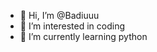 - 👋 Hi, I’m @Badiuuu
- 👀 I’m interested in coding
- 🌱 I’m currently learning python
<!---
Badiuuu/Badiuuu is a ✨ special ✨ repository because its `README.md` (this file) appears on your GitHub profile.
You can click the Preview link to take a look at your changes.
--->
